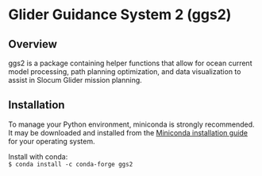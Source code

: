 # Glider Guidance System 2 (ggs2)

## Overview

ggs2 is a package containing helper functions that allow for ocean current model processing, path planning optimization, and data visualization to assist in Slocum Glider mission planning.

## Installation

To manage your Python environment, miniconda is strongly recommended. It may be downloaded and installed from the [Miniconda installation guide](https://www.anaconda.com/docs/getting-started/miniconda/install) for your operating system.

Install with conda:  
```$ conda install -c conda-forge ggs2```
